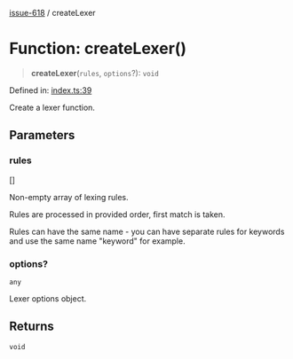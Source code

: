 [issue-618](../README.md) / createLexer

# Function: createLexer()

> **createLexer**(`rules`, `options`?): `void`

Defined in: [index.ts:39](https://github.com/typedoc2md/typedoc-plugin-markdown-scratchpad/blob/main/issues/618/src/index.ts#L39)

Create a lexer function.

## Parameters

### rules

\[\]

Non-empty array of lexing rules.

Rules are processed in provided order, first match is taken.

Rules can have the same name - you can have separate rules
for keywords and use the same name "keyword" for example.

### options?

`any`

Lexer options object.

## Returns

`void`
